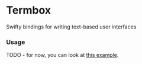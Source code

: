 # Termbox

Swifty bindings for writing text-based user interfaces



### Usage

TODO - for now, you can look at [this example][].



[this example]: https://github.com/hkgumbs/tictactoe-swift/tree/master/Sources/TermboxApp
